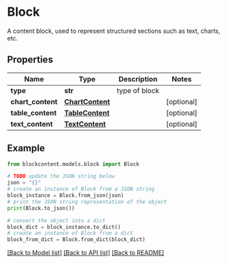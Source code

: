 # Block

A content block, used to represent structured sections such as text, charts, etc.

## Properties

Name | Type | Description | Notes
------------ | ------------- | ------------- | -------------
**type** | **str** | type of block | 
**chart_content** | [**ChartContent**](ChartContent.md) |  | [optional] 
**table_content** | [**TableContent**](TableContent.md) |  | [optional] 
**text_content** | [**TextContent**](TextContent.md) |  | [optional] 

## Example

```python
from blockcontent.models.block import Block

# TODO update the JSON string below
json = "{}"
# create an instance of Block from a JSON string
block_instance = Block.from_json(json)
# print the JSON string representation of the object
print(Block.to_json())

# convert the object into a dict
block_dict = block_instance.to_dict()
# create an instance of Block from a dict
block_from_dict = Block.from_dict(block_dict)
```
[[Back to Model list]](../README.md#documentation-for-models) [[Back to API list]](../README.md#documentation-for-api-endpoints) [[Back to README]](../README.md)


